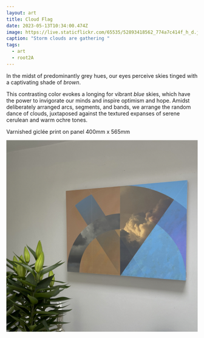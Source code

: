 ```yaml
---
layout: art
title: Cloud Flag
date: 2023-05-13T10:34:00.474Z
image: https://live.staticflickr.com/65535/52893418562_774a7c414f_h_d.jpg
caption: "Storm clouds are gathering "
tags:
  - art
  - root2A
---
```

In the midst of predominantly grey hues, our eyes perceive skies tinged with a captivating shade of *brown*. 

This contrasting color evokes a longing for vibrant *blue* skies, which have the power to invigorate our minds and inspire optimism and hope. Amidst deliberately arranged arcs, segments, and bands, we arrange the random dance of clouds, juxtaposed against the textured expanses of serene cerulean and warm ochre tones.

Varnished giclée print on panel 400mm x 565mm

![Cloud flag](/uploads/img_2576.jpeg "Cloud flag")